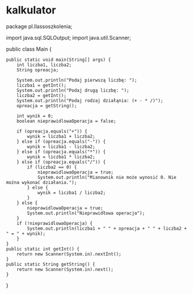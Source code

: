 # kalkulator
package pl.llassoszkolenia;

import java.sql.SQLOutput;
import java.util.Scanner;

public class Main {

    public static void main(String[] args) {
        int liczba1, liczba2;
        String opreacja;

        System.out.println("Podaj pierwszą liczbę: ");
        liczba1 = getInt();
        System.out.println("Podaj drugą liczbę: ");
        liczba2 = getInt();
        System.out.println("Podaj rodzaj działąnia: (+ - * /)");
        opreacja = getString();

        int wynik = 0;
        boolean nieprawidlowaOperacja = false;

        if (opreacja.equals("+")) {
            wynik = liczba1 + liczba2;
        } else if (opreacja.equals("-")) {
            wynik = liczba1 - liczba2;
        } else if (opreacja.equals("*")) {
            wynik = liczba1 * liczba2;
        } else if (opreacja.equals("/")) {
            if (liczba2 == 0) {
                nieprawidlowaOperacja = true;
                System.out.println("Mianownik nie może wynosić 0. Nie można wykonać działania.");
            } else {
                wynik = liczba1 / liczba2;
            }
        } else {
            nieprawidlowaOperacja = true;
            System.out.println("Nieprawidłowa operacja");
        }
        if (!nieprawidlowaOperacja) {
            System.out.println(liczba1 + " " + opreacja + " " + liczba2 + " = " + wynik);
        }
    }
    public static int getInt() {
        return new Scanner(System.in).nextInt();
    }
    public static String getString() {
        return new Scanner(System.in).next();
    }
}
